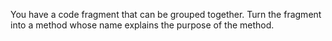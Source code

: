 You have a code fragment that can be grouped together.
Turn the fragment into a method whose name explains the purpose of the method.
